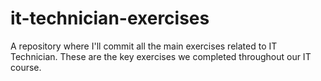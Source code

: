 # it-technician-exercises
A repository where I'll commit all the main exercises related to IT Technician. These are the key exercises we completed throughout our IT course.
